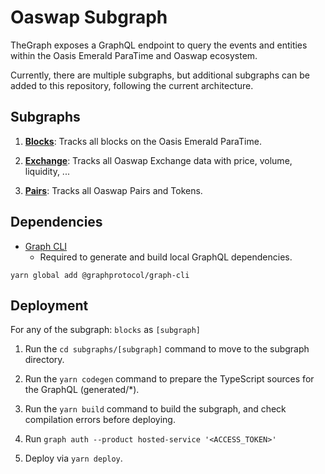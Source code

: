 # Oaswap Subgraph

TheGraph exposes a GraphQL endpoint to query the events and entities within the Oasis Emerald ParaTime and Oaswap ecosystem.

Currently, there are multiple subgraphs, but additional subgraphs can be added to this repository, following the current architecture.

## Subgraphs

1. **[Blocks](https://thegraph.com/legacy-explorer/subgraph/oaswap/blocks)**: Tracks all blocks on the Oasis Emerald ParaTime.

2. **[Exchange](https://oaswap.medium.com/oaswap-info-relaunch-in-partnership-with-150-000-bounty-winner-streamingfast-f7892559d388)**: Tracks all Oaswap Exchange data with price, volume, liquidity, ...

6. **[Pairs](https://thegraph.com/legacy-explorer/subgraph/oaswap/pairs)**: Tracks all Oaswap Pairs and Tokens.

## Dependencies

- [Graph CLI](https://github.com/graphprotocol/graph-cli)
    - Required to generate and build local GraphQL dependencies.

```shell
yarn global add @graphprotocol/graph-cli
```

## Deployment

For any of the subgraph: `blocks` as `[subgraph]`

1. Run the `cd subgraphs/[subgraph]` command to move to the subgraph directory.

2. Run the `yarn codegen` command to prepare the TypeScript sources for the GraphQL (generated/*).

3. Run the `yarn build` command to build the subgraph, and check compilation errors before deploying.

4. Run `graph auth --product hosted-service '<ACCESS_TOKEN>'`

5. Deploy via `yarn deploy`.
